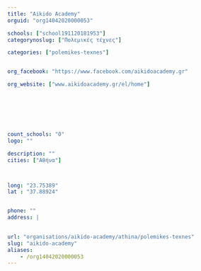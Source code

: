 ```yaml
---
title: "Aikido Academy"
orguid: "org14042020000053"

schools: ["school191120181953"]
categorynoslug: ["Πολεμικές τέχνες"]

categories: ["polemikes-texnes"]


org_facebook: "https://www.facebook.com/aikidoacademy.gr"

org_website: ["www.aikidoacademy.gr/el/home"]







count_schools: "0"
logo: ""

description: ""
cities: ["Αθήνα"]



long: "23.75389"
lat : "37.88924"


phone: ""
address: |
    

url: "organisations/aikido-academy/athina/polemikes-texnes"
slug: "aikido-academy"
aliases:
    - /org14042020000053
---
```



